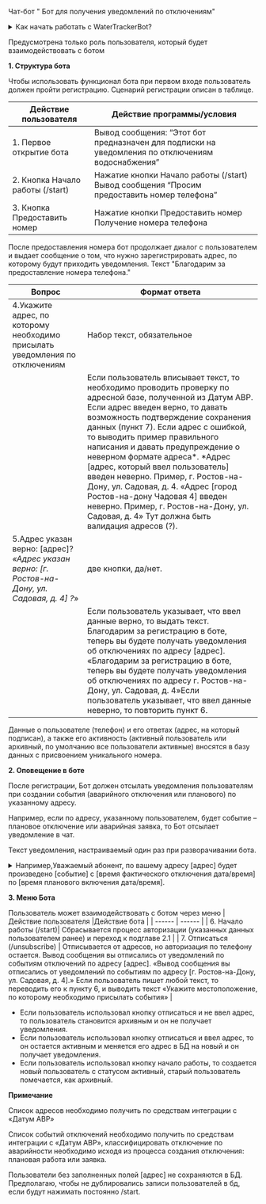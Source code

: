 Чат-бот " Бот для получения уведомлений по отключениям"

<details><summary>Как начать работать с WaterTrackerBot?</summary>
1) Создайте виртуальное окружение
2) Загрузите необходимые библиотеки из requirements.txt
3) Создайте .env файл и загрузите в него токен бота, токен api и другие необходимые компоненты
4) Запустите бота с помощью `python3 bot.py`

** Пример .env фалйла

```
TELEGRAM_BOT_TOKEN=67891
DATUM_API_TOKEN='ПОКА ЕГО НЕТУ'
YOUR_DATABASE_NAME=waterdbbot
OUR_USERNAME=postgres
YOUR_PASSWORD=postgres
YOUR_HOST=localhost
YOUR_PORT=5432
```
</details>

Предусмотрена только роль пользователя, который будет взаимодействовать с ботом

**1.	Структура бота**

Чтобы использовать функционал бота при первом входе пользователь должен пройти регистрацию. Сценарий регистрации описан в таблице.


| Действие пользователя | Действие программы/условия |
| ------ | ------ |
| 1. Первое открытие бота |  Вывод сообщения: “Этот бот предназначен для подписки на уведомления по отключениям водоснабжения” |
| 2. Кнопка Начало работы (/start) |	Нажатие кнопки Начало работы (/start)	Вывод сообщения “Просим предоставить номер телефона” |
| 3. Кнопка Предоставить номер |	Нажатие кнопки Предоставить номер	Получение номера телефона |

После предоставления номера бот продолжает диалог с пользователем и выдает сообщение о том, что нужно зарегистрировать адрес, по которому будут приходить уведомления. Текст "Благодарим за предоставление номера телефона."


|Вопрос	|Формат ответа|
|------|-----------|
|4.Укажите адрес, по которому необходимо присылать уведомления по отключениям | Набор текст, обязательное |
| | Если пользователь вписывает текст, то необходимо проводить проверку по адресной базе, полученной из Датум АВР. Если адрес введен верно, то давать возможность подтверждение сохранения данных (пункт 7). Если адрес с ошибкой, то выводить пример правильного написания и давать предупреждение о неверном формате адреса*. *Адрес [адрес, который ввел пользователь] введен неверно. Пример, г. Ростов-на-Дону, ул. Садовая, д. 4. «Адрес [город Ростов-на-дону Чадовая 4] введен неверно. Пример, г. Ростов-на-Дону, ул. Садовая, д. 4» Тут должна быть валидация адресов (?).
| 5.Адрес указан верно: [адрес]? _«Адрес указан верно: [г. Ростов-на-Дону, ул. Садовая, д. 4] ?_»	| две кнопки, да/нет.|
| |Если пользователь указывает, что ввел данные верно, то выдать текст. Благодарим за регистрацию в боте, теперь вы будете получать уведомления об отключениях по адресу [адрес]. «Благодарим за регистрацию в боте, теперь вы будете получать уведомления об отключениях по адресу г. Ростов-на-Дону, ул. Садовая, д. 4»Если пользователь указывает, что ввел данные неверно, то повторить пункт 6. |

Данные о пользователе (телефон) и его ответах (адрес, на который подписан), а также его активность (активный пользователь или архивный, по умолчанию все пользователи активные) вносятся в базу данных с присвоением уникального номера.


**2. Оповещение в боте**

После регистрации, Бот должен отсылать уведомления пользователям при создании события (аварийного отключения или планового) по указанному адресу.

Например, если по адресу, указанному пользователем, будет событие – плановое отключение или аварийная заявка, то Бот отсылает уведомление в чат.

Текст уведомления, настраиваемый один раз при разворачивании бота.


<details><summary>Например,Уважаемый абонент, по вашему адресу [адрес] будет произведено [событие] с [время фактического отключения дата/время] по [время планового включения дата/время].</summary>

Если аварийное отключение из заявки с указанием только фактического отключения–
Уважаемый абонент, по вашему адресу [г. Ростов-на-Дону, ул. Садовая, д. 4] будет произведено [аварийное отключение ХВС] с [14.05.2024 20:40].

Если аварийное отключение из заявки с указанием только фактическим отключением и плановым включением -
Уважаемый абонент, по вашему адресу [г. Ростов-на-Дону, ул. Садовая, д. 4] будет произведено [аварийное отключение ХВС] с [14.05.2024 20:40] по [14.05.2024 22:40].

Если плановое отключение с указанием только фактического отключения- Уважаемый абонент, по вашему адресу [г. Ростов-на-Дону, ул. Садовая, д. 4] будет произведено [плановое отключение ХВС] с [14.05.2024 20:40].

Если плановое отключение с указанием фактическим отключением и плановым включением-
Уважаемый абонент, по вашему адресу [г. Ростов-на-Дону, ул. Садовая, д. 4] будет произведено [плановое отключение ХВС] с [14.05.2024 20:40] по [14.05.2024 22:40].
</details>


**3. Меню Бота**

Пользователь может взаимодействовать с ботом через меню
| Действие пользователя |Действие бота |
| ------ | ------ |
| 6.	Начало работы (/start)| Сбрасывается процесс авторизации (указанных данных пользователем ранее) и переход к подглаве 2.1 |
| 7.	Отписаться (/unsubscribe) | Отписывается от адресов, но   авторизация по телефону остается. Вывод сообщения вы отписались от уведомлений по событиям отключений по адресу [адрес]. «Вывод сообщения вы отписались от уведомлений по событиям по адресу [г. Ростов-на-Дону, ул. Садовая, д. 4].» Если пользователь пишет любой текст, то переводить его к пункту 6,  и выводить текст «Укажите местоположение, по которому необходимо присылать события» |

- Если пользователь использовал кнопку отписаться и не ввел адрес, то пользователь становится архивным и он не получает уведомления.
- Если пользователь использовал кнопку отписаться и ввел адрес, то он остается активным и меняется его адрес в БД на новый и он получает уведомления.
- Если пользователь использовал кнопку начало работы, то создается новый пользователь с статусом активный, старый пользователь помечается, как архивный.


**Примечание**

Список адресов необходимо получить по средствам интеграции с «Датум АВР»


Список событий отключений необходимо получить по средствам интеграции с «Датум АВР», классифицировать отключение по аварийности необходимо исходя из процесса создания отключения: плановая работа или заявка.


Пользователи без заполненных полей [адрес] не сохраняются в БД. Предполагаю, чтобы не дублировались записи пользователей в бд, если будут нажимать постоянно /start.
